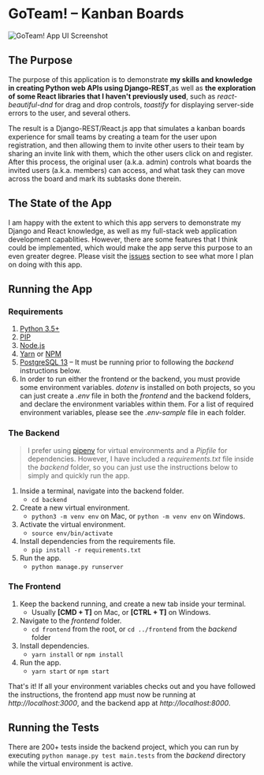 # GoTeam! – Kanban Boards
![GoTeam! App UI Screenshot](https://i.ibb.co/nCty58P/Screenshot-2021-04-29-at-19-20-34.png)

## The Purpose
The purpose of this application is to demonstrate **my skills and knowledge in creating Python web APIs using Django-REST**,as well as **the exploration of some React libraries that I haven't previously used**, such as *react-beautiful-dnd* for drag and drop controls, *toastify* for displaying server-side errors to the user, and several others.

The result is a Django-REST/React.js app that simulates a kanban boards experience for small teams by creating a team for the user upon registration, and then allowing them to invite other users to their team by sharing an invite link with them, which the other users click on and register. After this process, the original user (a.k.a. admin) controls what boards the invited users (a.k.a. members) can access, and what task they can move across the board and mark its subtasks done therein.

## The State of the App
I am happy with the extent to which this app servers to demonstrate my Django and React knowledge, as well as my full-stack web application development capablities. However, there are some features that I think could be implemented, which would make the app serve this purpose to an even greater degree. Please visit the [issues](https://github.com/alicandev/portfolio_goteam/issues) section to see what more I plan on doing with this app.

## Running the App
### Requirements
1. [Python 3.5+](https://www.python.org/downloads/release/python-390/)
2. [PIP](https://pypi.org/project/pip/)
4. [Node.js](https://nodejs.org/en/)
5. [Yarn](https://yarnpkg.com/getting-started/install) or [NPM](https://www.npmjs.com/get-npm)
6. [PostgreSQL 13](https://www.postgresql.org/) – It must be running prior to following the *backend* instructions below.
7. In order to run either the frontend or the backend, you must provide some environment variables. *dotenv* is installed on both projects, so you can just create a *.env* file in both the *frontend* and the backend folders, and declare the environment variables within them. For a list of required environment variables, please see the *.env-sample* file in each folder.

### The Backend
> I prefer using [pipenv](https://pypi.org/project/pipenv/) for virtual environments and a *Pipfile* for dependencies. However, I have included a *requirements.txt* file inside the *backend* folder, so you can just use the instructions below to simply and quickly run the app.

1. Inside a terminal, navigate into the backend folder. 
    - `cd backend`
2. Create a new virtual environment. 
    - `python3 -m venv env` on Mac, or `python -m venv env` on Windows.
3. Activate the virtual environment.
    - `source env/bin/activate`
4. Install dependencies from the requirements file.
    - `pip install -r requirements.txt`
5. Run the app.
    - `python manage.py runserver`
    
### The Frontend
1. Keep the backend running, and create a new tab inside your terminal.
    - Usually **[CMD + T]** on Mac, or **[CTRL + T]** on Windows.
2. Navigate to the *frontend* folder.
    - `cd frontend` from the root, or `cd ../frontend` from the *backend* folder
3. Install dependencies.
    - `yarn install` or `npm install`
4. Run the app.
    - `yarn start` or `npm start`
    
That's it! If all your environment variables checks out and you have followed the instructions, the frontend app must now be running at *http://localhost:3000*, and the backend app at *http://localhost:8000*.

## Running the Tests
There are 200+ tests inside the backend project, which you can run by executing `python manage.py test main.tests` from the *backend* directory while the virtual environment is active.
